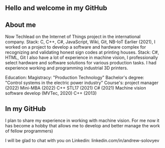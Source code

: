 ## Hello and welcome in my GitHub

## About me
Now Techlead on the Internet of Things project in the international company.
 Stack: C, C++, C#, JavaScript, Wiki, Git, NB-IoT
Earlier (2021), I worked on a project to develop a software and hardware complex for recognizing and validating honest sign codes at printing houses.
 Stack: C#, HTML, Git
I also have a lot of experience in machine vision, I professionally select hardware and software solutions for various production tasks.
I had experience working and programming industrial 3D printers.

Education:
 Magistracy: "Production Technology"
 Bachelor's degree: "Control systems in the electric power industry"
 Course's:
  project manager (2022)
  Mini-MBA (2022)
  C++ STL17 (2021)
  C# (2021)
  Machine vision software develop (MVTec, 2020)
  C++ (2013)

## In my GitHub
I plan to share my experience in working with machine vision.
For me now it has become a hobby that allows me to develop and better manage the work of fellow programmers)

I will be glad to chat with you on Linkedin: linkedin.com/in/andrew-solovyev
